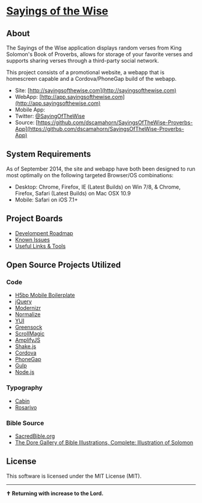# [Sayings of the Wise](http://sayingsofthewise.com/)

## About

The Sayings of the Wise application displays random verses from King Solomon's Book of Proverbs, allows for storage of your favorite verses and supports sharing verses through a third-party social network.

This project consists of a promotional website, a webapp that is homescreen capable and a Cordova/PhoneGap build of the webapp.

* Site: [http://sayingsofthewise.com](http://sayingsofthewise.com)
* WebApp: [http://app.sayingsofthewise.com](http://app.sayingsofthewise.com)
* Mobile App: []()
* Twitter: [@SayingOfTheWise](http://twitter.com/SayingOfTheWise)
* Source: [https://github.com/dscamahorn/SayingsOfTheWise-Proverbs-App](https://github.com/dscamahorn/SayingsOfTheWise-Proverbs-App)

## System Requirements

As of September 2014, the site and webapp have both been designed to run most optimally on the following targeted Browser/OS combinations:

* Desktop: Chrome, Firefox, IE (Latest Builds) on Win 7/8, & Chrome, Firefox, Safari (Latest Builds) on Mac OSX 10.9
* Mobile: Safari on iOS 7.1+

## Project Boards

* [Develompent Roadmap](https://trello.com/sotw)
* [Known Issues](https://trello.com/b/Lsj83oYf)
* [Useful Links & Tools](https://trello.com/b/dPupPG8E)

## Open Source Projects Utilized

### Code

* [H5bp Mobile Boilerplate](http://html5boilerplate.com/mobile/)
* [jQuery](http://jquery.com/)
* [Modernizr](http://modernizr.com/)
* [Normalize](http://necolas.github.io/normalize.css/)
* [YUI](http://yuilibrary.com/yui/docs/cssreset/)
* [Greensock](http://greensock.com/)
* [ScrollMagic](http://janpaepke.github.io/ScrollMagic/)
* [AmplifyJS](http://amplifyjs.com/)
* [Shake.js](https://github.com/alexgibson/shake.js)
* [Cordova](https://cordova.apache.org/)
* [PhoneGap](http://phonegap.com/)
* [Gulp](http://gulpjs.com/)
* [Node.js](http://nodejs.org/)

### Typography

* [Cabin](https://www.google.com/fonts/specimen/Cabin)
* [Rosarivo](http://www.google.com/fonts/specimen/Rosarivo)

### Bible Source

* [SacredBible.org](http://www.sacredbible.org/)
* [The Dore Gallery of Bible Illustrations, Complete: Illustration of Solomon ](http://www.gutenberg.org/files/8710/8710-h/8710-h.htm#link036)

## License

This software is licensed under the MIT License (MIT).

***

**✝ Returning with increase to the Lord.**
